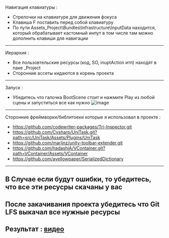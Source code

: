 Навигация клавиатуры :
 - Стрелочки на клавиатуре для движения фокуса
 - Клавиша F поставить перед собой клавиатуру
 - По пути Assets\_Project\Bundles\Infrastructure\InputData находится, который обрабатывает кастомный инпут в том числе там можно дополнить клавиши для навигации
 -------------------------------------------------------------------------------------
Иерархия :
 - Все пользовтельские ресурсы (код, SO, inuptAction итп) находят в паке _Project
 - Сторонние ассеты кидаются в корень проекта
-------------------------------------------------------------------------------------
 Запуск : 
  - Убедитесь что галочка BootScene стоит и нажмите Play из любой сцены и запуститься все как нужно
    ![image](https://github.com/user-attachments/assets/9cfcb39e-e115-4a3f-ae2e-01263990ae40)

  -------------------------------------------------------------------------------------
Сторонние фреймворки/библитоеки которые я использовал в проекте :
 - https://github.com/codewriter-packages/Tri-Inspector.git
 - https://github.com/Cysharp/UniTask.git?path=src/UniTask/Assets/Plugins/UniTask
 - https://github.com/marijnz/unity-toolbar-extender.git
 - https://github.com/hadashiA/VContainer.git?path=VContainer/Assets/VContainer
 - https://github.com/ayellowpaper/SerializedDictionary
 -------------------------------------------------------------------------------------
 В Случае если будут ошибки, то убедитесь, что все эти ресусры скачаны у вас
-------------------------------------------------------------------------------------
После закачивания проекта убедитесь что Git LFS выкачал все нужные ресурсы
-------------------------------------------------------------------------------------
Результат : [видео](https://drive.google.com/file/d/1uDjTDCzkz0fCLz0tFVMMfpyE3VpBvqXs/view?usp=sharing)
-------------------------------------------------------------------------------------

